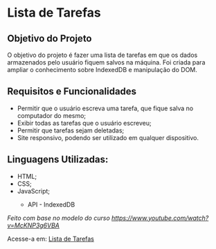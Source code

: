 # Lista de Tarefas

## Objetivo do Projeto
<p>O objetivo do projeto é fazer uma lista de tarefas em que os dados armazenados pelo usuário fiquem salvos na máquina. Foi criada para ampliar o conhecimento sobre IndexedDB e manipulação do DOM.</p>

## Requisitos e Funcionalidades
<ul>
  <li>Permitir que o usuário escreva uma tarefa, que fique salva no computador do mesmo;</li>
  <li>Exibir todas as tarefas que o usuário escreveu;</li>
  <li>Permitir que tarefas sejam deletadas;</li>
  <li>Site responsivo, podendo ser utilizado em qualquer dispositivo.</li>
</ul>

## Linguagens Utilizadas:
<ul>
  <li>HTML;</li>
  <li>CSS;</li>
  <li>JavaScript;</li>
  <ul>
    <li>API - IndexedDB</li>
  </ul>
</ul>
<p><i>Feito com base no modelo do curso <a href="https://www.youtube.com/watch?v=McKNP3g6VBA">https://www.youtube.com/watch?v=McKNP3g6VBA</a></i></p>
<p>Acesse-a em: <a href="https://bruno08nunes.github.io/projetos/js/listaTarefas/">Lista de Tarefas</a></p>

